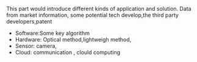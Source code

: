 This part would introduce different kinds of application and solution. Data from market information, some potential tech develop,the third party developers,patent


* Software:Some key algorithm 
* Hardware: Optical method,lightweigh  method,
* Sensor: camera,
* Cloud: communication , clould computing
